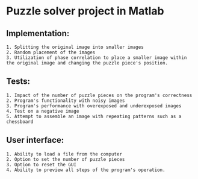 # Puzzle solver project in Matlab
## Implementation:

    1. Splitting the original image into smaller images
    2. Random placement of the images
    3. Utilization of phase correlation to place a smaller image within the original image and changing the puzzle piece's position.

## Tests:

    1. Impact of the number of puzzle pieces on the program's correctness
    2. Program's functionality with noisy images
    3. Program's performance with overexposed and underexposed images
    4. Test on a negative image
    5. Attempt to assemble an image with repeating patterns such as a chessboard

## User interface:

    1. Ability to load a file from the computer
    2. Option to set the number of puzzle pieces
    3. Option to reset the GUI
    4. Ability to preview all steps of the program's operation.
